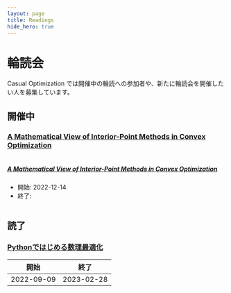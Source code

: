 ```yaml
---
layout: page
title: Readings
hide_hero: true
---
```


# 輪読会

Casual Optimization では開催中の輪読への参加者や、新たに輪読会を開催したい人を募集しています。

## 開催中

### [A Mathematical View of Interior-Point Methods in Convex Optimization](https://epubs.siam.org/doi/book/10.1137/1.9780898718812)

<div class="column is-4-desktop is-6-tablet">
    <div class="card">
        <h5 class="card-header-title"><a href="https://epubs.siam.org/doi/book/10.1137/1.9780898718812">A Mathematical View of Interior-Point Methods in Convex Optimization</a></h5>
        <ul>
            <li>開始: 2022-12-14</li>
            <li>終了:</li>
        </ul>
    </div>
</div>

## 読了

### [Pythonではじめる数理最適化](https://www.amazon.co.jp/dp/B09G9VZ4PH/)

| 開始 | 終了 |
|:----------:|:----------:|
| 2022-09-09 | 2023-02-28 |

